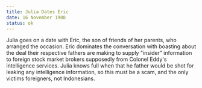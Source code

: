 ```yaml
---
title: Julia Dates Eric
date: 16 November 1988
status: ok 
---
```

Julia goes on a date with Eric, the son of friends of her parents, who arranged the occasion. Eric dominates the conversation with boasting about the deal their respective fathers are making to supply "insider" information to foreign stock market brokers supposedly from Colonel Eddy's intelligence services. Julia knows full when that he father would be shot for leaking any intelligence information, so this must be a scam, and the only victims foreigners, not Indonesians. 